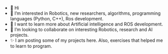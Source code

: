 - 👋 Hi
- 👀 I’m interested in Robotics, new researchers, algorithms, programming languages (Python, C++), Ros development.
- 🌱 I want to learn more about Artificial intelligence and ROS development.
- 💞️ I’m looking to collaborate on interesting Robotics, research and AI projects. 
- ✨ I am posting some of my projects here. Also, exercises that helped me to learn to program. 

